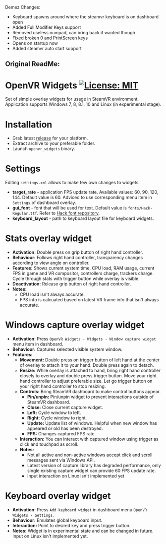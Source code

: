 Demez Changes:

- Keyboard spawns around where the steamvr keyboard is on dashboard open
- Added Full Modifier Keys support
- Removed useless numpad, can bring back if wanted though
- Fixed broken 0 and PrintScreen keys
- Opens on startup now
- Added steamvr auto start support


Original ReadMe:
-----------------------------------------------------

# OpenVR Widgets [![License: MIT](https://img.shields.io/badge/License-MIT-yellow.svg)](https://opensource.org/licenses/MIT)
Set of simple overlay widgets for usage in SteamVR environment.  
Application supports Windows 7, 8, 8.1, 10 and Linux (in experimental stage).

# Installation
* Grab latest [release](../../releases/latest) for your platform.
* Extract archive to your preferable folder.
* Launch `openvr_widgets` binary.

# Settings
Editing `settings.xml` allows to make few own changes to widgets.  
* **target_rate** - application FPS update rate. Available values: 60, 90, 120, 144. Default value is 60. Adviced to use corresponding menu item in `Settings` of dashboard overlay.
* **gui_font** - font that will be used for text. Default value is `fonts/Hack-Regular.ttf`. Refer to [Hack font repository](../../../../source-foundry/Hack).
* **keyboard_layout** - path to keyboard layout file for keyboard widgets.

# Stats overlay widget
* **Activation:** Double press on grip button of right hand controller.
* **Behaviour:** Follows right hand controller, transparency changes according to view angle on controller.
* **Features:** Shows current system time, CPU load, RAM usage, current FPS in game and VR compositor, controllers charge, trackers charge. Cycle through stats with trigger button while overlay is visible.
* **Deactivation:** Release grip button of right hand controller.
* **Notes:**
  * CPU load isn't always accurate.
  * FPS info is calcuated based on latest VR frame info that isn't always accurate.
  
# Windows capture overlay widget
* **Activation:** Press `OpenVR Widgets - Widgets - Window capture widget` menu item in dashboard.
* **Behaviour:** Captures selected visible system window.
* **Features:**
  * **Movement:** Double press on trigger button of left hand at the center of overlay to attach it to your hand. Double press again to detach.
  * **Resize:** While overlay is attached to hand, bring right hand controller closely to overlay and double press trigger button. Move your right hand controller to adjust preferable size. Let go trigger button on your right hand controller to stop resizing.
  * **Controls:** Bring SteamVR dashboard to make control buttons appear.
    * **Pin/unpin:** Pin/unpin widget to prevent interactions outside of SteamVR dashboard.
    * **Close:** Close current capture widget.
    * **Left:** Cycle window to left.
    * **Right:** Cycle window to right.
    * **Update:** Update list of windows. Helpful when new window has appeared or old has been destroyed.
    * **FPS:** Changes captured FPS rate.
  * **Interaction:** You can interact with captured window using trigger as click and touchpad as scroll.
  * **Notes:** 
    * Not all active and non-active windows accept click and scroll messages sent via Windows API.
    * Latest version of capture library has degraded performance, only single existing capture widget can provide 60 FPS update rate.
    * Input interaction on Linux isn't implemented yet
  
# Keyboard overlay widget
* **Activation:** Press `Add keyboard widget` in dashboard menu `OpenVR Widgets - Settings`.
* **Behaviour:** Emulates global keyboard input.
* **Interaction:** Point to desired key and press trigger button.
* **Notes:** Widget is in experimental state and can be changed in future. Input on Linux isn't implemented yet.
